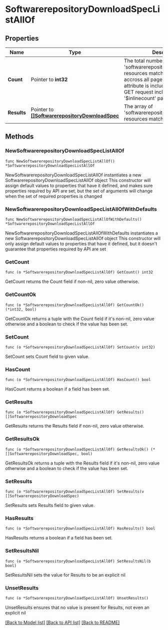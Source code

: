 # SoftwarerepositoryDownloadSpecListAllOf

## Properties

Name | Type | Description | Notes
------------ | ------------- | ------------- | -------------
**Count** | Pointer to **int32** | The total number of &#39;softwarerepository.DownloadSpec&#39; resources matching the request, accross all pages. The &#39;Count&#39; attribute is included when the HTTP GET request includes the &#39;$inlinecount&#39; parameter. | [optional] 
**Results** | Pointer to [**[]SoftwarerepositoryDownloadSpec**](softwarerepository.DownloadSpec.md) | The array of &#39;softwarerepository.DownloadSpec&#39; resources matching the request. | [optional] 

## Methods

### NewSoftwarerepositoryDownloadSpecListAllOf

`func NewSoftwarerepositoryDownloadSpecListAllOf() *SoftwarerepositoryDownloadSpecListAllOf`

NewSoftwarerepositoryDownloadSpecListAllOf instantiates a new SoftwarerepositoryDownloadSpecListAllOf object
This constructor will assign default values to properties that have it defined,
and makes sure properties required by API are set, but the set of arguments
will change when the set of required properties is changed

### NewSoftwarerepositoryDownloadSpecListAllOfWithDefaults

`func NewSoftwarerepositoryDownloadSpecListAllOfWithDefaults() *SoftwarerepositoryDownloadSpecListAllOf`

NewSoftwarerepositoryDownloadSpecListAllOfWithDefaults instantiates a new SoftwarerepositoryDownloadSpecListAllOf object
This constructor will only assign default values to properties that have it defined,
but it doesn't guarantee that properties required by API are set

### GetCount

`func (o *SoftwarerepositoryDownloadSpecListAllOf) GetCount() int32`

GetCount returns the Count field if non-nil, zero value otherwise.

### GetCountOk

`func (o *SoftwarerepositoryDownloadSpecListAllOf) GetCountOk() (*int32, bool)`

GetCountOk returns a tuple with the Count field if it's non-nil, zero value otherwise
and a boolean to check if the value has been set.

### SetCount

`func (o *SoftwarerepositoryDownloadSpecListAllOf) SetCount(v int32)`

SetCount sets Count field to given value.

### HasCount

`func (o *SoftwarerepositoryDownloadSpecListAllOf) HasCount() bool`

HasCount returns a boolean if a field has been set.

### GetResults

`func (o *SoftwarerepositoryDownloadSpecListAllOf) GetResults() []SoftwarerepositoryDownloadSpec`

GetResults returns the Results field if non-nil, zero value otherwise.

### GetResultsOk

`func (o *SoftwarerepositoryDownloadSpecListAllOf) GetResultsOk() (*[]SoftwarerepositoryDownloadSpec, bool)`

GetResultsOk returns a tuple with the Results field if it's non-nil, zero value otherwise
and a boolean to check if the value has been set.

### SetResults

`func (o *SoftwarerepositoryDownloadSpecListAllOf) SetResults(v []SoftwarerepositoryDownloadSpec)`

SetResults sets Results field to given value.

### HasResults

`func (o *SoftwarerepositoryDownloadSpecListAllOf) HasResults() bool`

HasResults returns a boolean if a field has been set.

### SetResultsNil

`func (o *SoftwarerepositoryDownloadSpecListAllOf) SetResultsNil(b bool)`

 SetResultsNil sets the value for Results to be an explicit nil

### UnsetResults
`func (o *SoftwarerepositoryDownloadSpecListAllOf) UnsetResults()`

UnsetResults ensures that no value is present for Results, not even an explicit nil

[[Back to Model list]](../README.md#documentation-for-models) [[Back to API list]](../README.md#documentation-for-api-endpoints) [[Back to README]](../README.md)


